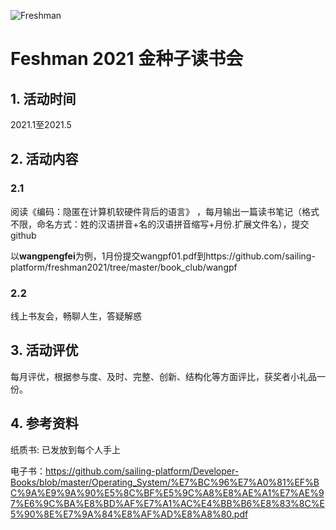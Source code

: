 ![Freshman](https://raw.githubusercontent.com/sailing-platform/freshman2021/main/d01373f082025aaf83d9f63df7edab64024f1a58.jpg)

# Feshman 2021 金种子读书会

## 1. 活动时间

2021.1至2021.5

## 2. 活动内容

### 2.1 
阅读《编码：隐匿在计算机软硬件背后的语言》 ，每月输出一篇读书笔记（格式不限，命名方式：姓的汉语拼音+名的汉语拼音缩写+月份.扩展文件名），提交github

以**wangpengfei**为例，1月份提交wangpf01.pdf到https://github.com/sailing-platform/freshman2021/tree/master/book_club/wangpf

### 2.2 
线上书友会，畅聊人生，答疑解惑

## 3. 活动评优

每月评优，根据参与度、及时、完整、创新、结构化等方面评比，获奖者小礼品一份。

## 4. 参考资料

纸质书: 已发放到每个人手上

电子书：https://github.com/sailing-platform/Developer-Books/blob/master/Operating_System/%E7%BC%96%E7%A0%81%EF%BC%9A%E9%9A%90%E5%8C%BF%E5%9C%A8%E8%AE%A1%E7%AE%97%E6%9C%BA%E8%BD%AF%E7%A1%AC%E4%BB%B6%E8%83%8C%E5%90%8E%E7%9A%84%E8%AF%AD%E8%A8%80.pdf
